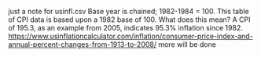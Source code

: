 just a note for usinfl.csv
Base year is chained; 1982-1984 = 100. This table of CPI data is based upon a 1982 base of 100. What does this mean? A CPI of 195.3, as an example from 2005, indicates 95.3% inflation since 1982.
https://www.usinflationcalculator.com/inflation/consumer-price-index-and-annual-percent-changes-from-1913-to-2008/
more will be done